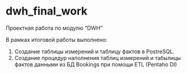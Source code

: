 # dwh_final_work

Проектная работа по модулю “DWH”

В рамках итоговой работы выполнено:
1. Создание таблицы измерений и таблицу фактов в PostreSQL.
2. Создание процедур наполнения таблиц измерений и табылицы фактов данными из БД Bookings при помощи ETL (Pentaho DI)
